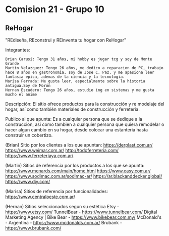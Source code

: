 # Comision 21 - Grupo 10
## ReHogar

"REdiseña, REconstrui y REinventa tu hogar con ReHogar"

Integrantes:

    Brian Carusi: Tengo 31 años, mi hobby es jugar tcg y soy de Monte Grande
    Martin Velazquez: Tengo 26 años, me dedico a reparacion de PC, trabajo hace 8 años en gastronomia, soy de Jose C. Paz, y me apasiona leer fantasia epica, ademas de la ciencia y la tecnologia.
    Marisa Ferrada: Me gusta leer, especialmente sobre la historia antigua.Soy de Morón
    Hernan Escudero: Tengo 26 años, estudio ing en sistemas y me gusta mucho el anime

Descripción: El sitio ofrece productos para la construcción y re modelaje del hogar, así como también materiales de construcción y ferreteria.

Publico al que apunta: Es a cualquier persona que se dedique a la construccion, asi como tambien a cualquier persona que quiera remodelar o hacer algun cambio en su hogar, desde colocar una estanteria hasta construir un cobertizo.

(Brian) Sitio por los clientes a los que apuntan: https://derplast.com.ar/ https://www.weimar.com.ar/ http://todoferreteria.com/ https://www.ferreteriaya.com.ar/

(Martin) Sitios de referencia por los productos a los que se apunta: https://www.menards.com/main/home.html https://www.easy.com.ar/ https://www.sodimac.com.ar/sodimac-ar/ https://ar.blackanddecker.global/ https://www.diy.com/

(Marisa) Sitios de referencia por funcionalidades: https://www.centraloeste.com.ar/

(Hernan) Sitios seleccionados segun su estética Etsy - https://www.etsy.com/ TunnelBear - https://www.tunnelbear.com/ Digital Marketing Agency | Bike Bear - https://www.bikebear.com.my/ McDonald's - Argentina - https://www.mcdonalds.com.ar/ Brubank - https://www.brubank.com/